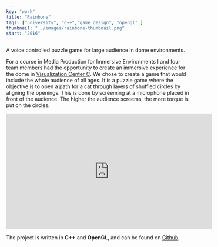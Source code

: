 ```yaml
---
key: "work"
title: "Rainbone"
tags: ["university", "c++","game design", "opengl" ]
thumbnail: "../images/rainbone-thumbnail.png"
start: "2016"
---
```

A voice controlled puzzle game for large audience in dome environments.
<!-- end -->
For a course in Media Production for Immersive Environments I and four team members had the opportunity to create an immersive experience for the dome in [Visualization Center C](http://visualiseringscenter.se/en/about-c). We chose to create a game that would include the whole audience of all ages. It is a puzzle game where the objective is to open a path for a cat through layers of shuffled circles by aligning the openings. This is done by screeming at a microphone placed in front of the audience. The higher the audience screems, the more torque is put on the circles.

<iframe width="560" height="315" src="https://www.youtube.com/embed/v=pTzU9L-jnaE" frameborder="0" allow="accelerometer; autoplay; encrypted-media; gyroscope; picture-in-picture" allowfullscreen></iframe>

The project is written in **C++** and **OpenGL**, and can be found on [Github](https://github.com/ellenhager/Rainbone).